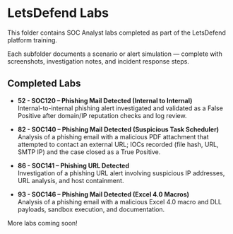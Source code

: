 # LetsDefend Labs

This folder contains SOC Analyst labs completed as part of the LetsDefend platform training.

Each subfolder documents a scenario or alert simulation — complete with screenshots, investigation notes, and incident response steps.

## Completed Labs

- **52 - SOC120 – Phishing Mail Detected (Internal to Internal)**  
  Internal-to-internal phishing alert investigated and validated as a False Positive after domain/IP reputation checks and log review.

- **82 - SOC140 – Phishing Mail Detected (Suspicious Task Scheduler)**  
  Analysis of a phishing email with a malicious PDF attachment that attempted to contact an external URL; IOCs recorded (file hash, URL, SMTP IP) and the case closed as a True Positive.

- **86 - SOC141 – Phishing URL Detected**  
  Investigation of a phishing URL alert involving suspicious IP addresses, URL analysis, and host containment.

- **93 - SOC146 – Phishing Mail Detected (Excel 4.0 Macros)**  
  Analysis of a phishing email with a malicious Excel 4.0 macro and DLL payloads, sandbox execution, and documentation.

More labs coming soon!

